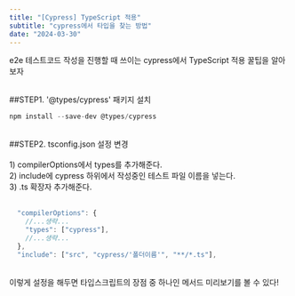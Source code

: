 ```yaml
---
title: "[Cypress] TypeScript 적용"
subtitle: "cypress에서 타입을 찾는 방법"
date: "2024-03-30"
---
```

e2e 테스트코드 작성을 진행할 때 쓰이는 cypress에서 TypeScript 적용 꿀팁을 알아보자<br/><br/>

##STEP1. '@types/cypress' 패키지 설치

```javascript
npm install --save-dev @types/cypress
```
<br/>
##STEP2. tsconfig.json 설정 변경<br/><br/>
1) compilerOptions에서 types를 추가해준다.<br/>
2) include에 cypress 하위에서 작성중인 테스트 파일 이름을 넣는다.<br/>
3) .ts 확장자 추가해준다.<br/><br/>

```javascript
  "compilerOptions": {
    //...생략...
    "types": ["cypress"],
    //...생략...
  },
  "include": ["src", "cypress/'폴더이름'", "**/*.ts"],
```
<br/>
이렇게 설정을 해두면 타입스크립트의 장점 중 하나인 메서드 미리보기를 볼 수 있다!